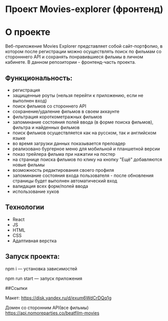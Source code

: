 # Проект Movies-explorer (фронтенд)

# О проекте
Веб-приложение Movies Explorer представляет собой сайт-портфолио, в котором после регистрации можно осуществлять поиск по фильмам со сторонннего API и сохранять понравившиеся фильмы в личном кабинете. В данном репозитории - фронтенд-часть проекта.

## Функциональность:
* регистрация
* защищенные роуты (нельзя перейти к приложению, если не выполнен вход)
* поиск фильмов со стороннего API
* сохранение/удаление фильмов в своем аккаунте
* фильтрация короткометражных фильмов
* запоминание состояния полей ввода (в форме поиска фильмов), фильтра и найденных фильмов
* поиск фильмов осуществляется как на русском, так и английском языке
* во время загрузки данных показывается прелоадер
* реализовано бургерное меню для мобильной и планшетной версии
* показ трейлера фильма при нажатии на постер
* на странице поиска фильмов по клику на кнопку "Ещё" добавляются новые фильмы 
* возможность редактирования своего профиля
* запоминание состояния входа пользователя - после обновления страницы будет выполнен автоматический вход
* валидация всех форм/полей ввода
* использование хуков

## Технологии
* React
* JS
* HTML
* CSS
* Адаптивная верстка

## Запуск проекта:

npm i — установка зависимостей

npm run start — запуск приложения

##Ссылки

Макет: https://disk.yandex.ru/d/exum6WdCrDQq1g

Домен со сторонним API(все фильмы) https://api.nomoreparties.co/beatfilm-movies
